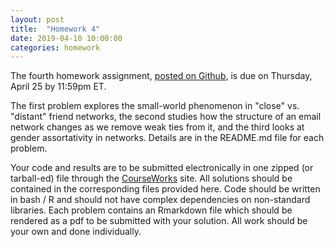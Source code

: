 ```yaml
---
layout: post
title:  "Homework 4"
date: 2019-04-10 10:00:00
categories: homework
---
```


The fourth homework assignment, [posted on Github](https://github.com/jhofman/msd2019/tree/master/homework/homework_4), is due on Thursday, April 25 by 11:59pm ET.

The first problem explores the small-world phenomenon in "close" vs. "distant" friend networks, the second studies how the structure of an email network changes as we remove weak ties from it, and the third looks at gender assortativity in networks. Details are in the README.md file for each problem.

Your code and results are to be submitted electronically in one zipped (or tarball-ed) file through the [CourseWorks](https://courseworks2.columbia.edu/courses/77738) site. All solutions should be contained in the corresponding files provided here. Code should be written in bash / R and should not have complex dependencies on non-standard libraries. Each problem contains an Rmarkdown file which should be rendered as a pdf to be submitted with your solution. All work should be your own and done individually.
